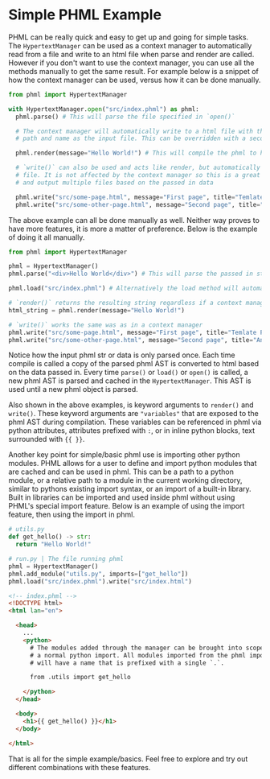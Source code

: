 # Simple PHML Example

PHML can be really quick and easy to get up and going for simple tasks. The `HypertextManager` can be used as a context manager to automatically read from a file and write to an html file when parse and render are called. However if you don't want to use the context manager, you can use all the methods manually to get the same result. For example below is a snippet of how the context manager can be used, versus how it can be done manually.

```python
from phml import HypertextManager

with HypertextManager.open("src/index.phml") as phml:
  phml.parse() # This will parse the file specified in `open()`

  # The context manager will automatically write to a html file with the same
  # path and name as the input file. This can be overridden with a second parameter to `open()` 

  phml.render(message="Hello World!") # This will compile the phml to html and render the string

  # `write()` can also be used and acts like render, but automatically writes the result to a specified
  # file. It is not affected by the context manager so this is a great way to use the input file as a template
  # and output multiple files based on the passed in data 

  phml.write("src/some-page.html", message="First page", title="Temlate Page")
  phml.write("src/some-other-page.html", message="Second page", title="Another temlate Page")
```

The above example can all be done manually as well. Neither way proves to have more features, it is more a matter of preference. Below is the example of doing it all manually.

```python
from phml import HypertextManager

phml = HypertextManager()
phml.parse("<div>Hello World</div>") # This will parse the passed in string 

phml.load("src/index.phml") # Alternatively the load method will automatically read in and parse a file

# `render()` returns the resulting string regardless if a context manager is used
html_string = phml.render(message="Hello World!")

# `write()` works the same was as in a context manager
phml.write("src/some-page.html", message="First page", title="Temlate Page")
phml.write("src/some-other-page.html", message="Second page", title="Another temlate Page")
```

Notice how the input phml str or data is only parsed once. Each time compile is called a copy of the parsed
phml AST is converted to html based on the data passed in. Every time `parse()` or `load()` or `open()` is called, a new phml AST is parsed and cached in the `HypertextManager`. This AST is used until a new phml object is parsed.

Also shown in the above examples, is keyword arguments to `render()` and `write()`. These keyword arguments are `"variables"` that are exposed to the phml AST during compilation. These variables can be referenced in phml via python attributes, attributes prefixed with `:`, or in inline python blocks,  text surrounded with `{{ }}`.

Another key point for simple/basic phml use is importing other python modules. PHML allows for a user to define and import python modules that are cached and can be used in phml. This can be a path to a python module, or a relative path to a module in the current working directory, similar to pythons existing import syntax, or an import of a built-in library. Built in libraries can be imported and used inside phml without using PHML's special import feature. Below is an example of using the import feature, then using the import in phml.

```python
# utils.py
def get_hello() -> str:
  return "Hello World!"

# run.py | The file running phml
phml = HypertextManager()
phml.add_module("utils.py", imports=["get_hello"])
phml.load("src/index.phml").write("src/index.html")
```

```html
<!-- index.phml -->
<!DOCTYPE html>
<html lan="en">

  <head>
    ...
    <python>
      # The modules added through the manager can be brought into scope with
      # a normal python import. All modules imported from the phml import system
      # will have a name that is prefixed with a single `.`.

      from .utils import get_hello

    </python>
  </head>

  <body>
    <h1>{{ get_hello() }}</h1>
  </body>

</html>
```

That is all for the simple example/basics. Feel free to explore and try out different combinations with these features.
